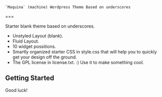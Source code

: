     `Maquina` (machine) Wordpress Theme Based on underscores
===

Starter blank theme based on underscores. 

* Unstyled Layout (blank).
* Fluid Layout.
* 10 widget possitions.
* Smartly organized starter CSS in style.css that will help you to quickly get your design off the ground.
* The GPL license in license.txt. :) Use it to make something cool.

Getting Started
---------------

Good luck!
